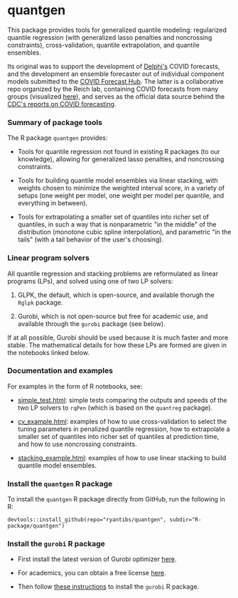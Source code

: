 # quantgen

This package provides tools for generalized quantile modeling: regularized 
quantile regression (with generalized lasso penalties and noncrossing 
constraints), cross-validation, quantile extrapolation, and quantile ensembles.  

Its original was to support the development of 
[Delphi's](https://delphi.cmu.edu) COVID forecasts, and the development an
ensemble forecaster out of individual component models submitted to the
[COVID Forecast Hub](https://github.com/reichlab/covid19-forecast-hub/). The
latter is a collaborative repo organized by the Reich lab, containing COVID 
forecasts from many groups (visualized 
[here](https://viz.covid19forecasthub.org)), 
and serves as the official data source behind the 
[CDC's reports on COVID forecasting](https://www.cdc.gov/coronavirus/2019-ncov/covid-data/forecasting-us.html).  

### Summary of package tools 

The R package `quantgen` provides:

- Tools for quantile regression not found in existing R packages (to our 
  knowledge), allowing for generalized lasso penalties, and noncrossing 
  constraints.
  
- Tools for building quantile model ensembles via linear stacking, with weights
  chosen to minimize the weighted interval score, in a variety of setups (one
  weight per model, one weight per model per quantile, and everything in
  between).

- Tools for extrapolating a smaller set of quantiles into richer set of
  quantiles, in such a way that is nonparametric "in the middle" of the
  distribution (monotone cubic spline interpolation), and parametric "in the
  tails" (with a tail behavior of the user's choosing).

### Linear program solvers

All quantile regression and stacking problems are reformulated as linear
programs (LPs), and solved using one of two LP solvers:

1. GLPK, the default, which is open-source, and available thorugh the `Rglpk`
   package.

2. Gurobi, which is not open-source but free for academic use, and available
   through the `gurobi` package (see below).

If at all possible, Gurobi should be used because it is much faster and more
stable.  The mathematical details for how these LPs are formed are given in the
notebooks linked below. 

### Documentation and examples

For examples in the form of R notebooks, see:

- [simple_test.html](https://ryantibs.github.io/quantgen/simple_test.html):
  simple tests comparing the outputs and speeds of the two LP solvers to `rqPen`
  (which is based on the `quantreg` package).

- [cv_example.html](https://ryantibs.github.io/quantgen/cv_example.html):
  examples of how to use cross-validation to select the tuning parameters in
  penalized quantile regression, how to extrapolate a smaller set of quantiles
  into richer set of quantiles at prediction time, and how to use noncrossing
  constraints.

- [stacking_example.html](https://ryantibs.github.io/quantgen/stacking_example.html):
  examples of how to use linear stacking to build quantile model ensembles.

### Install the `quantgen` R package

To install the `quantgen` R package directly from GitHub, run the following in 
R:

```{r}
devtools::install_github(repo="ryantibs/quantgen", subdir="R-package/quantgen")
```

### Install the `gurobi` R package

- First install the latest version of Gurobi optimizer
  [here](https://www.gurobi.com/products/gurobi-optimizer/).
  
 - For academics, you can obtain a free license
  [here](https://www.gurobi.com/academia/academic-program-and-licenses/).

- Then follow
  [these instructions](https://www.gurobi.com/documentation/9.0/refman/ins_the_r_package.html)
  to install the `gurobi` R package.
